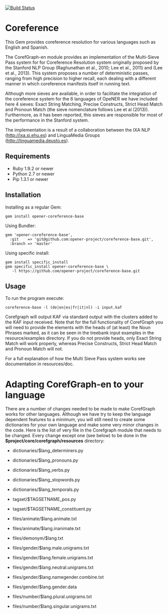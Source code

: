 [![Build Status](https://drone.io/github.com/opener-project/coreference-base/status.png)](https://drone.io/github.com/opener-project/coreference-base/latest)

# Coreference

This Gem provides coreference resolution for various languages such as English
and Spanish.

The CorefGraph-en module provides an implementation of the Multi-Sieve Pass
system for for Coreference Resolution system originally proposed by the
Stanford NLP Group (Raghunathan et al., 2010; Lee et al., 2011) and (Lee et
al., 2013).  This system proposes a number of deterministic passes, ranging
from high precision to higher recall, each dealing with a different manner in
which coreference manifests itself in running text.

Although more sieves are available, in order to facilitate the integration of
the coreference system for the 6 languages of OpeNER we have included here 4
sieves: Exact String Matching, Precise Constructs, Strict Head Match and
Pronoun Match (the sieve nomenclature follows Lee et al (2013)). Furthermore,
as it has been reported, this sieves are responsible for most of the
performance in the Stanford system.

The implementation is a result of a collaboration between the IXA NLP
(http://ixa.si.ehu.es) and LinguaMedia Groups (http://linguamedia.deusto.es).

## Requirements

* Ruby 1.9.2 or newer
* Python 2.7 or newer
* Pip 1.3.1 or newer

## Installation

Installing as a regular Gem:

    gem install opener-coreference-base

Using Bundler:

    gem 'opener-coreference-base',
      :git    => 'git@github.com:opener-project/coreference-base.git',
      :branch => 'master'

Using specific install:

    gem install specific_install
    gem specific_install opener-coreference-base \
       -l https://github.com/opener-project/coreference-base.git

## Usage

To run the program execute:

    coreference-base -l (de|en|es|fr|it|nl) -i input.kaf 

Corefgraph will output KAF via standard output with the <coreference> clusters
added to the KAF input received. Note that for the full functionality of
CorefGraph you will need to provide the <constituents> elements with the heads of (at
least) the Noun Phrases marked, as it can be seen in the treebank input
examples in the resource/examples directory. If you do not provide heads, only
Exact String Match will work properly, whereas Precise Constructs, Strict Head
Match and Pronoun Match will not.

For a full explanation of how the Multi Sieve Pass system works see
documentation in resources/doc.

# Adapting CorefGraph-en to your language

There are a number of changes needed to be made to make CorefGraph works for
other languages. Although we have try to keep the language dependent features
to a minimum, you will still need to create some dictionaries for your own
language and make some very minor changes in the code. Here is the list of very
file in the Corefgraph module that needs to be changed.  Every change except
one (see below) to be done in the **$project/core/corefgraph/resources** directory:

* dictionaries/$lang\_determiners.py
* dictionaries/$lang\_pronouns.py
* dictionaries/$lang\_verbs.py
* dictionaries/$lang\_stopwords.py
* dictionaries/$lang\_temporals.py

* tagset/$TAGSETNAME\_pos.py
* tagset/$TAGSETNAME\_constituent.py

* files/animate/$lang.animate.txt
* files/animate/$lang.inanimate.txt

* files/demonym/$lang.txt

* files/gender/$lang.male.unigrams.txt
* files/gender/$lang.female.unigrams.txt
* files/gender/$lang.neutral.unigrams.txt
* files/gender/$lang.namegender.combine.txt
* files/gender/$lang.gender.data

* files/number/$lang.plural.unigrams.txt
* files/number/$lang.singular.unigrams.txt

